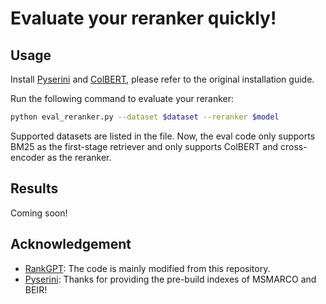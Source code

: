 # Evaluate your reranker quickly!

## Usage

Install [Pyserini](https://github.com/castorini/pyserini) and [ColBERT](https://github.com/stanford-futuredata/ColBERT), please refer to the original installation guide.

Run the following command to evaluate your reranker:

```bash
python eval_reranker.py --dataset $dataset --reranker $model
```

Supported datasets are listed in the file. Now, the eval code only supports BM25 as the first-stage retriever and only supports ColBERT and cross-encoder as the reranker.

## Results

Coming soon!

## Acknowledgement

- [RankGPT](https://github.com/sunnweiwei/RankGPT): The code is mainly modified from this repository.
- [Pyserini](https://github.com/castorini/pyserini): Thanks for providing the pre-build indexes of MSMARCO and BEIR!

